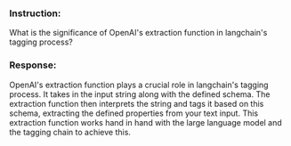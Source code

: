 ### Instruction:
What is the significance of OpenAI's extraction function in langchain's tagging process?

### Response:
OpenAI's extraction function plays a crucial role in langchain's tagging process. It takes in the input string along with the defined schema. The extraction function then interprets the string and tags it based on this schema, extracting the defined properties from your text input. This extraction function works hand in hand with the large language model and the tagging chain to achieve this.